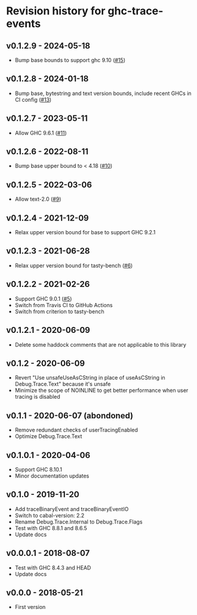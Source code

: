 # Revision history for ghc-trace-events

## v0.1.2.9 - 2024-05-18

* Bump base bounds to support ghc 9.10 ([#15](https://github.com/maoe/ghc-trace-events/pull/15))

## v0.1.2.8 - 2024-01-18

* Bump base, bytestring and text version bounds, include recent GHCs in CI config ([#13](https://github.com/maoe/ghc-trace-events/pull/13))

## v0.1.2.7 - 2023-05-11

* Allow GHC 9.6.1 ([#11](https://github.com/maoe/ghc-trace-events/pull/11))

## v0.1.2.6 - 2022-08-11

* Bump base upper bound to < 4.18 ([#10](https://github.com/maoe/ghc-trace-events/pull/10))

## v0.1.2.5 - 2022-03-06

* Allow text-2.0 ([#9](https://github.com/maoe/ghc-trace-events/pull/9))

## v0.1.2.4 - 2021-12-09

* Relax upper version bound for base to support GHC 9.2.1

## v0.1.2.3 - 2021-06-28

* Relax upper version bound for tasty-bench ([#6](https://github.com/maoe/ghc-trace-events/pull/6))

## v0.1.2.2 - 2021-02-26

* Support GHC 9.0.1 ([#5](https://github.com/maoe/ghc-trace-events/pull/5))
* Switch from Travis CI to GitHub Actions
* Switch from criterion to tasty-bench

## v0.1.2.1 - 2020-06-09

* Delete some haddock comments that are not applicable to this library

## v0.1.2 - 2020-06-09

* Revert "Use unsafeUseAsCString in place of useAsCString in Debug.Trace.Text" because it's unsafe
* Minimize the scope of NOINLINE to get better performance when user tracing is disabled

## v0.1.1 - 2020-06-07 (abondoned)

* Remove redundant checks of userTracingEnabled
* Optimize Debug.Trace.Text

## v0.1.0.1 - 2020-04-06

* Support GHC 8.10.1
* Minor documentation updates

## v0.1.0 - 2019-11-20

* Add traceBinaryEvent and traceBinaryEventIO
* Switch to cabal-version: 2.2
* Rename Debug.Trace.Internal to Debug.Trace.Flags
* Test with GHC 8.8.1 and 8.6.5
* Update docs

## v0.0.0.1 - 2018-08-07

* Test with GHC 8.4.3 and HEAD
* Update docs

## v0.0.0 - 2018-05-21

* First version
